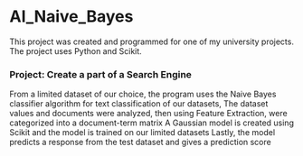 # AI_Naive_Bayes
This project was created and programmed for one of my university projects. The project uses Python and Scikit.

### Project: Create a part of a Search Engine
From a limited dataset of our choice, the program uses the Naive Bayes classifier algorithm for text classification of
our datasets, 
The dataset values and documents were analyzed, then using Feature Extraction, were categorized into a document-term matrix
A Gaussian model is created using Scikit and the model is trained on our limited datasets
Lastly, the model predicts a response from the test dataset and gives a prediction score
